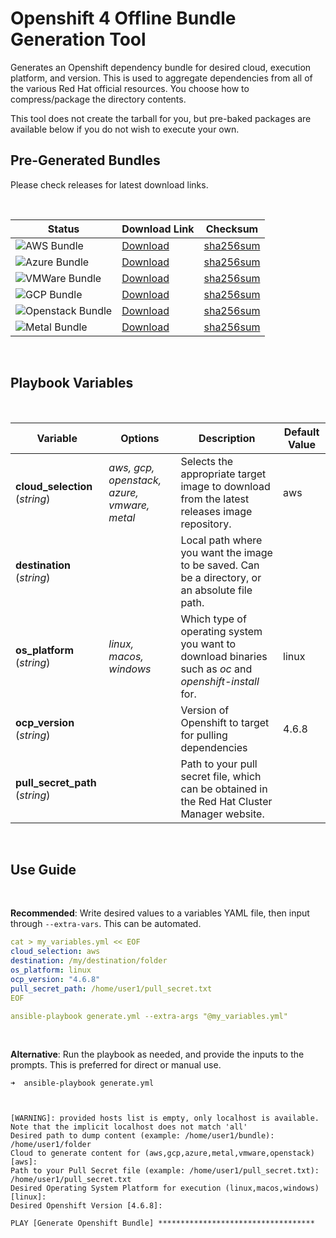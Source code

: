 Openshift 4 Offline Bundle Generation Tool
=========

Generates an Openshift dependency bundle for desired cloud, execution platform, and version. This is used to aggregate dependencies from all of the various Red Hat official resources. You choose how to compress/package the directory contents.

This tool does not create the tarball for you, but pre-baked packages are available below if you do not wish to execute your own.

Pre-Generated Bundles
--------------

Please check releases for latest download links.

<br />

| Status | Download Link | Checksum |
|--|--|--|
| ![AWS Bundle](https://github.com/mikthoma/ocpag-repo/workflows/AWS%20Bundle/badge.svg?branch=4.6.8) | [Download](https://ocpagpkg.s3-us-west-1.amazonaws.com/aws/openshift4-aws-linux-4.6.8-x86_64.tar.gz) | [sha256sum](https://ocpagpkg.s3-us-west-1.amazonaws.com/aws/sha256sum.txt) |
| ![Azure Bundle](https://github.com/mikthoma/ocpag-repo/workflows/Azure%20Bundle/badge.svg?branch=4.6.8) | [Download](https://ocpagpkg.s3-us-west-1.amazonaws.com/aws/openshift4-azure-linux-4.6.8-x86_64.tar.gz) | [sha256sum](https://ocpagpkg.s3-us-west-1.amazonaws.com/azure/sha256sum.txt) |
| ![VMWare Bundle](https://github.com/mikthoma/ocpag-repo/workflows/VMWare%20Bundle/badge.svg?branch=4.6.8) | [Download](https://ocpagpkg.s3-us-west-1.amazonaws.com/vmware/openshift4-vmware-linux-4.6.8-x86_64.tar.gz) | [sha256sum](https://ocpagpkg.s3-us-west-1.amazonaws.com/vmware/sha256sum.txt) |
| ![GCP Bundle](https://github.com/mikthoma/ocpag-repo/workflows/GCP%20Bundle/badge.svg?branch=4.6.8) | [Download](https://ocpagpkg.s3-us-west-1.amazonaws.com/gcp/openshift4-gcp-linux-4.6.8-x86_64.tar.gz) | [sha256sum](https://ocpagpkg.s3-us-west-1.amazonaws.com/gcp/sha256sum.txt) |
| ![Openstack Bundle](https://github.com/mikthoma/ocpag-repo/workflows/Openstack%20Bundle/badge.svg?branch=4.6.8) | [Download](https://ocpagpkg.s3-us-west-1.amazonaws.com/openstack/openshift4-openstack-linux-4.6.8-x86_64.tar.gz) | [sha256sum](https://ocpagpkg.s3-us-west-1.amazonaws.com/openstack/sha256sum.txt) |
| ![Metal Bundle](https://github.com/mikthoma/ocpag-repo/workflows/Metal%20Bundle/badge.svg?branch=4.6.8) | [Download](https://ocpagpkg.s3-us-west-1.amazonaws.com/baremetal/openshift4-metal-linux-4.6.8-x86_64.tar.gz) | [sha256sum](https://ocpagpkg.s3-us-west-1.amazonaws.com/baremetal/sha256sum.txt) |

<br />

Playbook Variables
--------------

<br />

| Variable | Options | Description | Default Value |
|--|--|--|--|
| **cloud_selection** (*string*) | *aws, gcp, openstack, azure, vmware, metal* | Selects the appropriate target image to download from the latest releases image repository. | aws |
| **destination** (*string*) |  | Local path where you want the image to be saved. Can be a directory, or an absolute file path. |  |
| **os_platform** (*string*)| *linux, macos, windows* | Which type of operating system you want to download binaries such as *oc* and *openshift-install* for. | linux |
| **ocp_version** (*string*)|  | Version of Openshift to target for pulling dependencies | 4.6.8 |
| **pull_secret_path** (*string*) |  | Path to your pull secret file, which can be obtained in the Red Hat Cluster Manager website. |  |

<br />

Use Guide
--------------

<br />

**Recommended**: Write desired values to a variables YAML file, then input through `--extra-vars`. This can be automated.

```yaml
cat > my_variables.yml << EOF
cloud_selection: aws
destination: /my/destination/folder
os_platform: linux
ocp_version: "4.6.8"
pull_secret_path: /home/user1/pull_secret.txt
EOF

ansible-playbook generate.yml --extra-args "@my_variables.yml"
```

<br />

**Alternative**: Run the playbook as needed, and provide the inputs to the prompts. This is preferred for direct or manual use.

```
➜  ansible-playbook generate.yml



[WARNING]: provided hosts list is empty, only localhost is available. Note that the implicit localhost does not match 'all'
Desired path to dump content (example: /home/user1/bundle): /home/user1/folder
Cloud to generate content for (aws,gcp,azure,metal,vmware,openstack) [aws]: 
Path to your Pull Secret file (example: /home/user1/pull_secret.txt): /home/user1/pull_secret.txt
Desired Operating System Platform for execution (linux,macos,windows) [linux]: 
Desired Openshift Version [4.6.8]: 

PLAY [Generate Openshift Bundle] ***********************************
```
